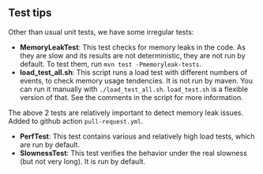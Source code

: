 ## Test tips

Other than usual unit tests, we have some irregular tests:

- **MemoryLeakTest**: This test checks for memory leaks in the code. As they are slow and its results are not deterministic, they are not run by default. To test them, run `mvn test -Pmemoryleak-tests`.
- **load_test_all.sh**: This script runs a load test with different numbers of events, to check memory usage tendencies. It is not run by maven. You can run it manually with `./load_test_all.sh`. `load_test.sh` is a flexible version of that. See the comments in the script for more information.

The above 2 tests are relatively important to detect memory leak issues. Added to github action `pull-request.yml`.

- **PerfTest**: This test contains various and relatively high load tests, which are run by default.
- **SlownessTest**: This test verifies the behavior under the real slowness (but not very long). It is run by default.